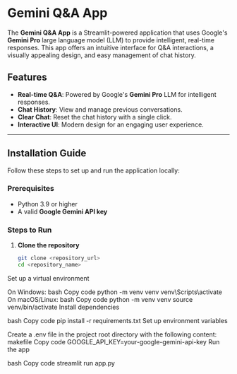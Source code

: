 # Gemini Q&A App

The **Gemini Q&A App** is a Streamlit-powered application that uses Google's **Gemini Pro** large language model (LLM) to provide intelligent, real-time responses. This app offers an intuitive interface for Q&A interactions, a visually appealing design, and easy management of chat history.

## Features

- **Real-time Q&A**: Powered by Google's **Gemini Pro** LLM for intelligent responses.
- **Chat History**: View and manage previous conversations.
- **Clear Chat**: Reset the chat history with a single click.
- **Interactive UI**: Modern design for an engaging user experience.

---

## Installation Guide

Follow these steps to set up and run the application locally:

### Prerequisites

- Python 3.9 or higher
- A valid **Google Gemini API key**

### Steps to Run

1. **Clone the repository**  
   ```bash
   git clone <repository_url>
   cd <repository_name>

Set up a virtual environment

On Windows:
bash
Copy code
python -m venv venv
venv\Scripts\activate
On macOS/Linux:
bash
Copy code
python -m venv venv
source venv/bin/activate
Install dependencies

bash
Copy code
pip install -r requirements.txt
Set up environment variables

Create a .env file in the project root directory with the following content:
makefile
Copy code
GOOGLE_API_KEY=your-google-gemini-api-key
Run the app

bash
Copy code
streamlit run app.py
